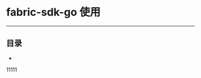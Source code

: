 <a id = "top"></a>

# fabric-sdk-go 使用

----

## 目录

* [](#)

[comment]: <> (https://help.gitee.com/repository/settings/sync-between-gitee-github)

11111



